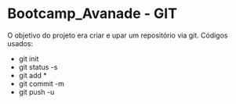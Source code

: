# Bootcamp_Avanade - GIT
O objetivo do projeto era criar e upar um repositório via git.
Códigos usados:
- git init
- git status -s
- git add * 
- git commit -m
- git push -u 
